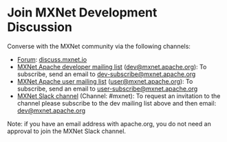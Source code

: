 <!--- Licensed to the Apache Software Foundation (ASF) under one -->
<!--- or more contributor license agreements.  See the NOTICE file -->
<!--- distributed with this work for additional information -->
<!--- regarding copyright ownership.  The ASF licenses this file -->
<!--- to you under the Apache License, Version 2.0 (the -->
<!--- "License"); you may not use this file except in compliance -->
<!--- with the License.  You may obtain a copy of the License at -->

<!---   http://www.apache.org/licenses/LICENSE-2.0 -->

<!--- Unless required by applicable law or agreed to in writing, -->
<!--- software distributed under the License is distributed on an -->
<!--- "AS IS" BASIS, WITHOUT WARRANTIES OR CONDITIONS OF ANY -->
<!--- KIND, either express or implied.  See the License for the -->
<!--- specific language governing permissions and limitations -->
<!--- under the License. -->

# Join MXNet Development Discussion

Converse with the MXNet community via the following channels:

- [Forum](https://discuss.mxnet.io/): [discuss.mxnet.io](https://discuss.mxnet.io/)
- [MXNet Apache developer mailing list](https://lists.apache.org/list.html?dev@mxnet.apache.org) (dev@mxnet.apache.org): To subscribe, send an email to <a href="mailto:dev-subscribe@mxnet.apache.org">dev-subscribe@mxnet.apache.org</a>
- [MXNet Apache user mailing list](https://lists.apache.org/list.html?user@mxnet.apache.org) (user@mxnet.apache.org): To subscribe, send an email to <a href="mailto:user-subscribe@mxnet.apache.org">user-subscribe@mxnet.apache.org</a>
- [MXNet Slack channel](https://the-asf.slack.com/) (Channel: #mxnet): To request an invitation to the channel please subscribe to the dev mailing list above and then email: <a href="mailto:dev@mxnet.apache.org">dev@mxnet.apache.org</a>

Note: if you have an email address with apache.org, you do not need an approval to join the MXNet Slack channel.
